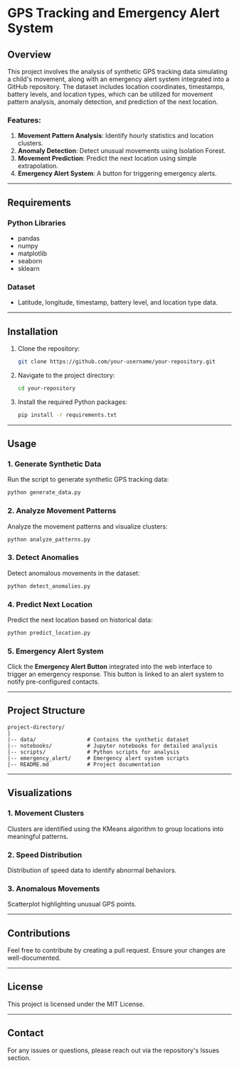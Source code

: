 # GPS Tracking and Emergency Alert System

## Overview
This project involves the analysis of synthetic GPS tracking data simulating a child's movement, along with an emergency alert system integrated into a GitHub repository. The dataset includes location coordinates, timestamps, battery levels, and location types, which can be utilized for movement pattern analysis, anomaly detection, and prediction of the next location.

### Features:
1. **Movement Pattern Analysis**: Identify hourly statistics and location clusters.
2. **Anomaly Detection**: Detect unusual movements using Isolation Forest.
3. **Movement Prediction**: Predict the next location using simple extrapolation.
4. **Emergency Alert System**: A button for triggering emergency alerts.

---

## Requirements
### Python Libraries
- pandas
- numpy
- matplotlib
- seaborn
- sklearn

### Dataset
- Latitude, longitude, timestamp, battery level, and location type data.

---

## Installation
1. Clone the repository:
   ```bash
   git clone https://github.com/your-username/your-repository.git
   ```

2. Navigate to the project directory:
   ```bash
   cd your-repository
   ```

3. Install the required Python packages:
   ```bash
   pip install -r requirements.txt
   ```

---

## Usage
### 1. Generate Synthetic Data
Run the script to generate synthetic GPS tracking data:
```bash
python generate_data.py
```

### 2. Analyze Movement Patterns
Analyze the movement patterns and visualize clusters:
```bash
python analyze_patterns.py
```

### 3. Detect Anomalies
Detect anomalous movements in the dataset:
```bash
python detect_anomalies.py
```

### 4. Predict Next Location
Predict the next location based on historical data:
```bash
python predict_location.py
```

### 5. Emergency Alert System
Click the **Emergency Alert Button** integrated into the web interface to trigger an emergency response. This button is linked to an alert system to notify pre-configured contacts.

---

## Project Structure
```
project-directory/
|
|-- data/                # Contains the synthetic dataset
|-- notebooks/           # Jupyter notebooks for detailed analysis
|-- scripts/             # Python scripts for analysis
|-- emergency_alert/     # Emergency alert system scripts
|-- README.md            # Project documentation
```

---

## Visualizations
### 1. **Movement Clusters**
Clusters are identified using the KMeans algorithm to group locations into meaningful patterns.

### 2. **Speed Distribution**
Distribution of speed data to identify abnormal behaviors.

### 3. **Anomalous Movements**
Scatterplot highlighting unusual GPS points.

---

## Contributions
Feel free to contribute by creating a pull request. Ensure your changes are well-documented.

---

## License
This project is licensed under the MIT License.

---

## Contact
For any issues or questions, please reach out via the repository's Issues section.

